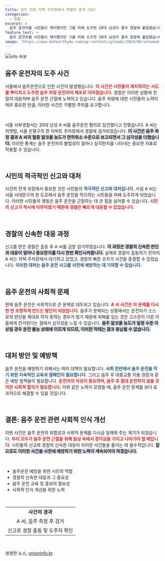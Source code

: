 ```yaml
---
title: 음주 차량 자택 주차장에서 적발된 충격 사실!
categories:
  - 법률
excerpt: >
  음주 운전자를 시민들이 제지했지만 그를 피해 도주한 20대 남성이 결국 경찰에 붙잡혔습니다. 혈중 알코올 농도는 면허 취소 수준! 사건의 전말은?
feature_text: >
  음주 운전자를 시민들이 제지했지만 그를 피해 도주한 20대 남성이 결국 경찰에 붙잡혔습니다. 혈중 알코올 농도는 면허 취소 수준! 사건의 전말은?
image: 'https://www.behealthy4u.com/wp-content/uploads/2024/06/unnamed-file.png'
---
```


<p><img src="https://www.behealthy4u.com/wp-content/uploads/2024/06/unnamed-file.png" alt="info 속보" /></p>

<h2 data-ke-size="size26">음주 운전자의 도주 사건</h2>

<p data-ke-size="size16">
서울에서 음주운전으로 인한 사건이 발생했습니다. <b><span style="color: #ee2323;">이 사건은 시민들이 제지하려는 시도를 뿌리치고 도주한 음주 차량 운전자의 체포로 이어졌습니다.</span></b> 경찰은 이러한 상황에 친절히 대응하며 음주 운전 근절에 노력하고 있습니다. 음주 차량에 대한 시민들의 노력이 매우 중요한 만큼, 이러한 사건은 각별한 주의를 요구합니다.
</p>

<p data-ke-size="size16">&nbsp;</p>

<p>서울 서부경찰서는 20대 남성 A 씨를 음주운전 혐의로 입건했다고 전했습니다. A 씨는 어젯밤, 서울 은평구의 한 아파트 주차장에서 경찰에 검거되었습니다. <b><span style="background-color: #21538527;">이 사건은 음주 측정 결과 A 씨의 혈중 알코올 농도가 면허취소 수준으로 보고되면서 그 심각성을 더했습니다.</span></b> 이러한 통계는 음주 운전자의 불법성이 얼마나 심각한지를 나타내는 중요한 지표로 작용할 수 있습니다.</p>

<p data-ke-size="size16">&nbsp;</p>

<h2 data-ke-size="size26">시민의 적극적인 신고와 대처</h2>

<p data-ke-size="size16">
사건의 전개 과정에서 중요한 것은 시민들의 <b><span style="color: #1a5490;">적극적인 신고와 대처입니다.</span></b> 사실 A 씨는 서울 서대문구의 한 도로에서 음주 운전을 막으려는 시민들을 피해 도주하게 되었습니다. 이러한 시민들의 행동은 음주 운전을 근절하는 데 큰 힘을 실어줄 수 있습니다. <b><span style="color: #ee2323;">시민의 신고가 적시에 이루어졌기 때문에 경찰은 빠르게 대응할 수 있었습니다.</span></b>
</p>

<p data-ke-size="size16">&nbsp;</p>

<h2 data-ke-size="size26">경찰의 신속한 대응 과정</h2>

<p data-ke-size="size16">
신고를 받은 경찰은 출동 후 A 씨를 금방 검거하였습니다. <b><span style="background-color: #21538527;">이 과정은 경찰의 신속한 판단과 대응이 얼마나 중요한지를 다시 한번 확인시켜줍니다.</span></b> 실제로 경찰이 출동하기 전까지 A 씨는 자택 주차장에서 대기하고 있었고, 경찰의 빠른 조치가 사건을 종결할 수 있었습니다. <b><span style="color: #1a5490;">이러한 대처는 음주 운전 사고를 사전에 예방하는 데 기여할 수 있습니다.</span></b>
</p>

<p data-ke-size="size16">&nbsp;</p>

<h2 data-ke-size="size26">음주 운전의 사회적 문제</h2>

<p data-ke-size="size16">
현재 음주 운전은 사회적으로 큰 문제로 대두되고 있습니다. <b><span style="color: #ee2323;">A 씨 사건은 이 문제를 다시 한 번 조명하게 만드는 발단이 되었습니다.</span></b> 음주가 문제되는 상황에서는 운전자가 스스로의 판단을 제대로 하지 못하는 경우가 많기 때문에 피해를 입는 것은 고스란히 다른 이들에게 전가된다는 점에서 심각성을 느낄 수 있습니다. <b><span style="background-color: #21538527;">음주 알코올 농도가 일정 수준 이상일 경우 운전 불능 상태에 이르게 되므로, 이러한 작태는 결코 용납될 수 없습니다.</span></b>
</p>

<p data-ke-size="size16">&nbsp;</p>

<h2 data-ke-size="size26">대처 방안 및 예방책</h2>

<p data-ke-size="size16">
음주 운전을 예방하기 위해서는 여러 대책이 필요합니다. <b><span style="color: #1a5490;">사회 전반에서 음주 운전을 막기 위한 지속적인 교육과 캠페인이 필요합니다.</span></b> 그리고 음주 후 대중교통 이용 권장과 같은 예방 철책들이 필요합니다. <b><span style="color: #ee2323;">운전자의 자성이 중요하며, 음주 후 절대 운전하지 않을 것이란 사회적 합의가 필요합니다.</span></b> 이와 같은 노력이 모였을 때, 음주 운전 문제를 보다 효과적으로 해결할 수 있을 것입니다.
</p>

<p data-ke-size="size16">&nbsp;</p>

<h2 data-ke-size="size26">결론: 음주 운전 관련 사회적 인식 개선</h2>

<p data-ke-size="size16">
이번 사건은 음주 운전의 위험성과 사회적 문제를 다시금 일깨워 주는 계기가 되었습니다. <b><span style="color: #ee2323;">우리 모두가 음주 운전 근절을 위해 일상 속에서 경각심을 가지고 나아가야 할 때입니다.</span></b> 시민들의 신고와 경찰의 신속한 대응이 이러한 사건들을 줄이는 데 필수적입니다. <b><span style="background-color: #21538527;">앞으로도 이러한 사건을 사전에 예방하기 위한 노력이 계속되어야 하겠습니다.</span></b>
</p>

<p data-ke-size="size16">&nbsp;</p>

<ul>
    <li>음주운전 예방을 위한 시민의 역할</li>
    <li>경찰의 신속한 대응과 그 중요성</li>
    <li>음주 운전 교육 및 홍보의 필요성</li>
    <li>사회적 인식 개선을 위한 노력</li>
</ul>

<p data-ke-size="size16">&nbsp;</p>

<table style="width: 100%; border-collapse: collapse;">
    <tr>
        <td style="text-align: center; height: 17px;"><b>사건의 경과</b></td>
    </tr>
    <tr>
        <td style="text-align: center; height: 17px;">A 씨, 음주 측정 후 검거</td>
    </tr>
    <tr>
        <td style="text-align: center; height: 17px;">신고로 경찰 출동 및 도주자 확인</td>
    </tr>
</table>

<p data-ke-size="size16">&nbsp;</p>
생생한 뉴스, <a href="https://onioninfo.kr" rel="dofollow">onioninfo.kr</a>


